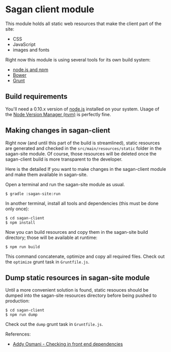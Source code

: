 # Sagan client module

This module holds all static web resources that make the client part of the site:
* CSS
* JavaScript
* images and fonts

Right now this module is using several tools for its own build system:
* [node.js and npm](http://nodejs.org)
* [Bower](http://bower.io)
* [Grunt](http://gruntjs.com)

## Build requirements

You'll need a 0.10.x version of [node.js](http://nodejs.org) installed on your system.
Usage of the [Node Version Manager (nvm)](https://github.com/creationix/nvm) is perfectly fine.

## Making changes in sagan-client

Right now (and until this part of the build is streamlined), static resources are generated and checked in
the `src/main/resources/static` folder in the sagan-site module. Of course, those resources will be deleted once
the sagan-client build is more transparent to the developer.

Here is the detailed If you want to make changes in the sagan-client module and make them available in sagan-site.

Open a terminal and run the sagan-site module as usual.

```
$ gradle :sagan-site:run
```

In another terminal, install all tools and dependencies (this must be done only once):

```
$ cd sagan-client
$ npm install
```

Now you can build resources and copy them in the sagan-site build directory; those will be available at runtime:

```
$ npm run build
```

This command concatenate, optimize and copy all required files.
Check out the `optimize` grunt task in `Gruntfile.js`.

## Dump static resources in sagan-site module

Until a more convenient solution is found, static resouces should be dumped into the sagan-site resources directory
before being pushed to production:

```
$ cd sagan-client
$ npm run dump
```

Check out the `dump` grunt task in `Gruntfile.js`.

References:
* [Addy Osmani - Checking in front end dependencies](http://addyosmani.com/blog/checking-in-front-end-dependencies/)